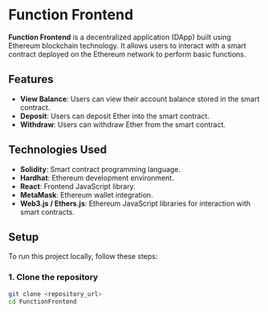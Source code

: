 # Function Frontend

**Function Frontend** is a decentralized application (DApp) built using Ethereum blockchain technology. It allows users to interact with a smart contract deployed on the Ethereum network to perform basic functions.

## Features

- **View Balance**: Users can view their account balance stored in the smart contract.
- **Deposit**: Users can deposit Ether into the smart contract.
- **Withdraw**: Users can withdraw Ether from the smart contract.

## Technologies Used

- **Solidity**: Smart contract programming language.
- **Hardhat**: Ethereum development environment.
- **React**: Frontend JavaScript library.
- **MetaMask**: Ethereum wallet integration.
- **Web3.js / Ethers.js**: Ethereum JavaScript libraries for interaction with smart contracts.

## Setup

To run this project locally, follow these steps:

### 1. Clone the repository

```bash
git clone <repository_url>
cd FunctionFrontend
